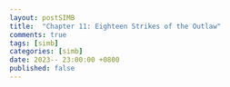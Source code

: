 ```yaml
---
layout: postSIMB
title:  "Chapter 11: Eighteen Strikes of the Outlaw"
comments: true
tags: [simb]
categories: [simb]
date: 2023-- 23:00:00 +0800
published: false
---
```


